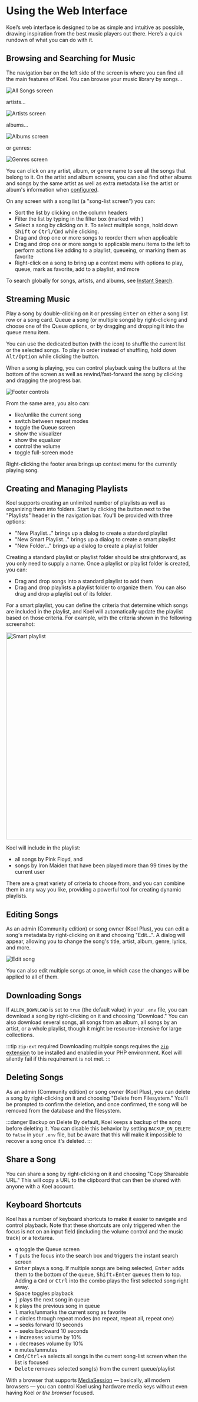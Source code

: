 # Using the Web Interface

<UISubjectToChangeNote />

Koel’s web interface is designed to be as simple and intuitive as possible, drawing inspiration from the best music players out there. Here’s a quick rundown of what you can do with it.

## Browsing and Searching for Music

The navigation bar on the left side of the screen is where you can find all the main features of Koel.
You can browse your music library by songs…

![All Songs screen](../assets/img/interface/all-songs.webp)

artists…

![Artists screen](../assets/img/interface/artists.webp)

albums…

![Albums screen](../assets/img/interface/albums.webp)

or genres:

![Genres screen](../assets/img/interface/genres.webp)

You can click on any artist, album, or genre name to see all the songs that belong to it.
On the artist and album screens, you can also find other albums and songs by the same artist as well as extra metadata
like the artist or album's information when [configured](../service-integrations).

On any screen with a song list (a "song-list screen") you can:

* Sort the list by clicking on the column headers
* Filter the list by typing in the filter box (marked with <InterfaceIcon :src="filterIcon" alt="Filter" />)
* Select a song by clicking on it. To select multiple songs, hold down <kbd>Shift</kbd> or <kbd>Ctrl/Cmd</kbd> while clicking.
* Drag and drop one or more songs to reorder them when applicable
* Drag and drop one or more songs to applicable menu items to the left to perform actions like adding to a playlist, queueing, or marking them as favorite
* Right-click on a song to bring up a context menu with options to play, queue, mark as favorite, add to a playlist, and more

To search globally for songs, artists, and albums, see [Instant Search](./search).

## Streaming Music

Play a song by double-clicking on it or pressing <kbd>Enter</kbd> on either a song list row or a song card.
Queue a song (or multiple songs) by right-clicking and choose one of the Queue options, or by dragging and dropping it
into the queue menu item.

You can use the dedicated button (with the <InterfaceIcon :src="shuffleIcon" alt="Shuffle" /> icon) to shuffle the current list or the selected songs.
To play in order instead of shuffling, hold down <kbd>Alt/Option</kbd> while clicking the button.

When a song is playing, you can control playback using the buttons at the bottom of the screen as well as
rewind/fast-forward the song by clicking and dragging the progress bar.

![Footer controls](../assets/img/interface/footer.avif)

From the same area, you also can:

* <InterfaceIcon :src="heartIcon" alt="Heart" /> like/unlike the current song
* <InterfaceIcon :src="repeatIcon" alt="Repeat" /> switch between repeat modes
* <InterfaceIcon :src="queueIcon" alt="Queue" /> toggle the Queue screen
* <InterfaceIcon :src="boltIcon" alt="Bolt" /> show the visualizer
* <InterfaceIcon :src="slidersIcon" alt="Sliders" /> show the equalizer
* <InterfaceIcon :src="volumeIcon" alt="Volume" /> control the volume
* <InterfaceIcon :src="expandIcon" alt="Expand" /> toggle full-screen mode

Right-clicking the footer area brings up context menu for the currently playing song.

## Creating and Managing Playlists

Koel supports creating an unlimited number of playlists as well as organizing them into folders.
Start by clicking the <InterfaceIcon :src="plusIcon" alt="Add" /> button next to the "Playlists" header in the navigation bar. You'll be provided with three options:

* "New Playlist…" brings up a dialog to create a standard playlist
* "New Smart Playlist…" brings up a dialog to create a smart playlist
* "New Folder…" brings up a dialog to create a playlist folder

Creating a standard playlist or playlist folder should be straightforward, as you only need to supply a name.
Once a playlist or playlist folder is created, you can:

* Drag and drop songs into a standard playlist to add them
* Drag and drop playlists a playlist folder to organize them. You can also drag and drop a playlist out of its folder.

For a smart playlist, you can define the criteria that determine which songs are included in the playlist,
and Koel will automatically update the playlist based on those criteria.
For example, with the criteria shown in the following screenshot:

<img loading="lazy" src="../assets/img/interface/new-smart-playlist.webp" alt="Smart playlist" style="width: 560px" />

Koel will include in the playlist:

* all songs by Pink Floyd, and
* songs by Iron Maiden that have been played more than 99 times by the current user

There are a great variety of criteria to choose from, and you can combine them in any way you like, providing a powerful tool for creating dynamic playlists.

## Editing Songs

As an admin (Community edition) or song owner (Koel Plus), you can edit a song's metadata by right-clicking on it and choosing "Edit…".
A dialog will appear, allowing you to change the song's title, artist, album, genre, lyrics, and more.

<img loading="lazy" src="../assets/img/interface/edit-song.webp" alt="Edit song" style="max-width: 480px">

You can also edit multiple songs at once, in which case the changes will be applied to all of them.

## Downloading Songs

If `ALLOW_DOWNLOAD` is set to `true` (the default value) in your `.env` file, you can download a song by right-clicking on it and choosing "Download."
You can also download several songs, all songs from an album, all songs by an artist, or a whole playlist, though it might be resource-intensive for large collections.

:::tip `zip-ext` required
Downloading multiple songs requires the [`zip` extension](https://www.php.net/manual/en/book.zip.php) to be installed and enabled in your PHP environment.
Koel will silently fail if this requirement is not met.
:::

## Deleting Songs

As an admin (Community edition) or song owner (Koel Plus), you can delete a song by right-clicking on it and choosing "Delete from Filesystem."
You'll be prompted to confirm the deletion, and once confirmed, the song will be removed from the database and the filesystem.

:::danger Backup on Delete
By default, Koel keeps a backup of the song before deleting it.
You can disable this behavior by setting `BACKUP_ON_DELETE` to `false` in your `.env` file, but be aware that this will make it impossible to recover a song once it's deleted.
:::

## Share a Song

You can share a song by right-clicking on it and choosing "Copy Shareable URL."
This will copy a URL to the clipboard that can then be shared with anyone with a Koel account.

## Keyboard Shortcuts

Koel has a number of keyboard shortcuts to make it easier to navigate and control playback.
Note that these shortcuts are only triggered when the focus is not on an input field (including the volume control and the music track)
or a textarea.

* <kbd>q</kbd> toggle the Queue screen
* <kbd>f</kbd> puts the focus into the search box and triggers the instant search screen
* <kbd>Enter</kbd> plays a song. If multiple songs are being selected, <kbd>Enter</kbd> adds them to the bottom of the queue, <kbd>Shift</kbd>+<kbd>Enter</kbd> queues them to top. Adding a <kbd>Cmd</kbd> or <kbd>Ctrl</kbd> into the combo plays the first selected song right away.
* <kbd>Space</kbd> toggles playback
* <kbd>j</kbd> plays the next song in queue
* <kbd>k</kbd> plays the previous song in queue
* <kbd>l</kbd> marks/unmarks the current song as favorite
* <kbd>r</kbd> circles through repeat modes (no repeat, repeat all, repeat one)
* <kbd>→</kbd> seeks forward 10 seconds
* <kbd>←</kbd> seeks backward 10 seconds
* <kbd>↑</kbd> increases volume by 10%
* <kbd>↓</kbd> decreases volume by 10%
* <kbd>m</kbd> mutes/unmutes
* <kbd>Cmd/Ctrl</kbd>+<kbd>a</kbd> selects all songs in the current song-list screen when the list is focused
* <kbd>Delete</kbd> removes selected song(s) from the current queue/playlist

With a browser that supports [MediaSession](https://developer.mozilla.org/en-US/docs/Web/API/MediaSession) — basically, all modern browsers — you can control Koel using hardware media keys without even having Koel _or the browser_ focused.

<script lang="ts" setup>
import boltIcon from '../assets/icons/bolt.svg'
import expandIcon from '../assets/icons/expand.svg'
import filterIcon from '../assets/icons/filter.svg'
import heartIcon from '../assets/icons/heart.svg'
import plusIcon from '../assets/icons/plus-circle.svg'
import queueIcon from '../assets/icons/queue.svg'
import repeatIcon from '../assets/icons/repeat.svg'
import shuffleIcon from '../assets/icons/shuffle.svg'
import slidersIcon from '../assets/icons/sliders.svg'
import volumeIcon from '../assets/icons/volume.svg'
</script>
